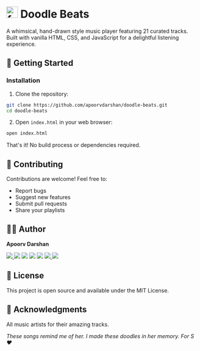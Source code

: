 # <img height="30" alt="favicon" src="https://github.com/user-attachments/assets/f8a41380-f3d2-4955-b1f7-a829352d076c" /> Doodle Beats

A whimsical, hand-drawn style music player featuring 21 curated tracks. Built with vanilla HTML, CSS, and JavaScript for a delightful listening experience.

## 🚀 Getting Started

### Installation

1. Clone the repository:
```bash
git clone https://github.com/apoorvdarshan/doodle-beats.git
cd doodle-beats
```

2. Open `index.html` in your web browser:
```bash
open index.html
```

That's it! No build process or dependencies required.

## 🤝 Contributing

Contributions are welcome! Feel free to:
- Report bugs
- Suggest new features
- Submit pull requests
- Share your playlists

## 👨‍💻 Author

**Apoorv Darshan**

<p align="left">
  <a href="https://www.apoorvdarshan.com/">
  <img src="https://img.shields.io/badge/Website-000000?style=for-the-badge&logo=google-chrome&logoColor=00FF41" />
  </a>
  <a href="https://github.com/apoorvdarshan"><img src="https://img.shields.io/badge/GitHub-181717?style=for-the-badge&logo=github&logoColor=white" /></a>
  <a href="https://x.com/apoorvdarshan"><img src="https://img.shields.io/badge/X-000000?style=for-the-badge&logo=twitter&logoColor=white" /></a>
  <a href="https://www.linkedin.com/in/apoorvdarshan"><img src="https://img.shields.io/badge/LinkedIn-0077B5?style=for-the-badge&logo=linkedin&logoColor=white" /></a>
  <a href="mailto:ad13dtu@gmail.com"><img src="https://img.shields.io/badge/Gmail-D14836?style=for-the-badge&logo=gmail&logoColor=white" /></a>
  <a href="https://youtube.com/@apoorvdarshan">
    <img src="https://img.shields.io/badge/YouTube-FF0000?style=for-the-badge&logo=youtube&logoColor=white" />
  </a>
  <a href="https://instagram.com/apoorvcode">
    <img src="https://img.shields.io/badge/Instagram-E4405F?style=for-the-badge&logo=instagram&logoColor=white" />
  </a>
</p>

## 📄 License

This project is open source and available under the MIT License.

## 🙏 Acknowledgments

All music artists for their amazing tracks.

*These songs remind me of her. I made these doodles in her memory. For S ❤️*
